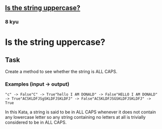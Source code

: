 <h2><a href=https://www.codewars.com/kata/56cd44e1aa4ac7879200010b/train/javascript target="_blank">Is the string uppercase?</a></h2><h3>8 kyu</h3><h1 id="is-the-string-uppercase">Is the string uppercase?</h1><h2 id="task">Task</h2><p>Create a method to see whether the string is ALL CAPS.</p><h3 id="examples-input---output">Examples (input -&gt; output)</h3><pre><code>"c" -&gt; False"C" -&gt; True"hello I AM DONALD" -&gt; False"HELLO I AM DONALD" -&gt; True"ACSKLDFJSgSKLDFJSKLDFJ" -&gt; False"ACSKLDFJSGSKLDFJSKLDFJ" -&gt; True</code></pre><p>In this Kata, a string is said to be in ALL CAPS whenever it does not contain any lowercase letter so any string containing no letters at all is trivially considered to be in ALL CAPS.</p>